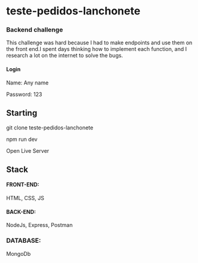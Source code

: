 # teste-pedidos-lanchonete
### Backend challenge
This challenge was hard because I had to make endpoints and use them on the front end.I spent days thinking how to implement each function, and I research a lot on the internet to solve the bugs.

#### Login
Name: Any name

Password: 123

## Starting 

git clone teste-pedidos-lanchonete

npm run dev

Open Live Server

## Stack 

#### FRONT-END: 
HTML, CSS, JS

#### BACK-END: 
NodeJs, Express, Postman

### DATABASE: 
MongoDb

